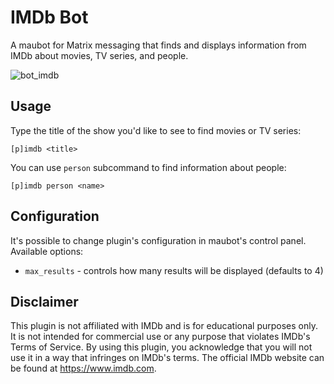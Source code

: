 # IMDb Bot

A maubot for Matrix messaging that finds and displays information from IMDb about movies, TV series, and people.

![bot_imdb](https://github.com/user-attachments/assets/7a58b01f-879d-4b32-8856-e4c79eb7b10e)

## Usage

Type the title of the show you'd like to see to find movies or TV series:
```
[p]imdb <title>
```

You can use `person` subcommand to find information about people:
```
[p]imdb person <name>
```

## Configuration

It's possible to change plugin's configuration in maubot's control panel. Available options:
* `max_results` - controls how many results will be displayed (defaults to 4)

## Disclaimer

This plugin is not affiliated with IMDb and is for educational purposes only. It is not intended for commercial use or any purpose that violates IMDb's Terms of Service. By using this plugin, you acknowledge that you will not use it in a way that infringes on IMDb's terms. The official IMDb website can be found at https://www.imdb.com.
